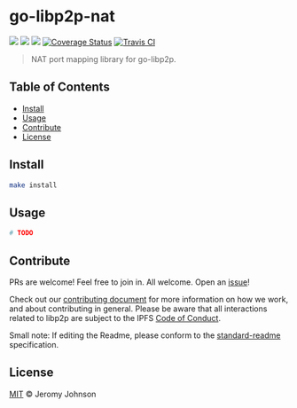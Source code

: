 go-libp2p-nat
==================

[![](https://img.shields.io/badge/made%20by-Protocol%20Labs-blue.svg?style=flat-square)](http://ipn.io)
[![](https://img.shields.io/badge/project-libp2p-blue.svg?style=flat-square)](http://libp2p.io/)
[![](https://img.shields.io/badge/freenode-%23ipfs-blue.svg?style=flat-square)](http://webchat.freenode.net/?channels=%23ipfs)
[![Coverage Status](https://coveralls.io/repos/github/libp2p/go-libp2p-nat/badge.svg?branch=master)](https://coveralls.io/github/libp2p/go-libp2p-nat?branch=master)
[![Travis CI](https://travis-ci.org/libp2p/go-libp2p-nat.svg?branch=master)](https://travis-ci.org/libp2p/go-libp2p-nat)

> NAT port mapping library for go-libp2p.


## Table of Contents

- [Install](#install)
- [Usage](#usage)
- [Contribute](#contribute)
- [License](#license)

## Install

```sh
make install
```

## Usage

```sh
# TODO
```

## Contribute

PRs are welcome! Feel free to join in. All welcome. Open an [issue](https://github.com/ipfs/go-libp2p-nat/issues)!

Check out our [contributing document](https://github.com/libp2p/community/blob/master/CONTRIBUTE.md) for more information on how we work, and about contributing in general. Please be aware that all interactions related to libp2p are subject to the IPFS [Code of Conduct](https://github.com/ipfs/community/blob/master/code-of-conduct.md).

Small note: If editing the Readme, please conform to the [standard-readme](https://github.com/RichardLitt/standard-readme) specification.

## License

[MIT](LICENSE) © Jeromy Johnson
